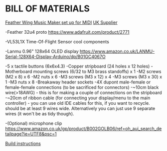 # BILL OF MATERIALS

[Feather Wing Music Maker](https://www.adafruit.com/product/3357),[set up for MIDI](https://learn.adafruit.com/adafruit-music-maker-featherwing/midi-synth)
[UK Supplier](https://shop.pimoroni.com/products/adafruit-music-maker-featherwing-mp3-ogg-wav-midi-synth-player)

-Feather 32u4 proto
https://www.adafruit.com/product/2771

-VL53L1X Time-Of-Flight Sensor
cool components

-Lanmu 0.96" 128x64 OLED display 
https://www.amazon.co.uk/LANMU-Serial-128X64-Display-Arduino/dp/B01GC4067O

-5 x tactile buttons (6x6x4.3)
-Copper stripboard (24 holes x 12 holes)
-Motherboard mounting screws (6/32 to M3 brass standoffs) x 1
-M2 screws (M2 x 8) x 6
-M2 nuts x 6
-M3 screws (M3 x 12) x 4
-M3 screws (M3 x 30) x 1
-M3 nuts x 8
-Breakaway header sockets
-4X dupont male-female or female-female connections (to be sacrificed for connectors)
-~10cm black wire(>18AWG) - this is for making a couple of connections on the stripboard
-~20cm of ribbon cable (for connecting your display/menu to the main controller) - you can use old IDE cables for this, if you want to recycle. should be at least 9 wires wide. Alternatively you can just use 9 separate wires (it won't be as tidy though).

-(Optional) microphone clip
https://www.amazon.co.uk/gp/product/B002GOLB06/ref=oh_aui_search_detailpage?ie=UTF8&psc=1

[Build instructions](docs/build.md)

